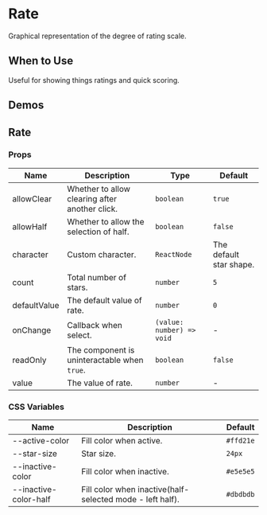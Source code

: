 # Rate

Graphical representation of the degree of rating scale.

## When to Use

Useful for showing things ratings and quick scoring.

## Demos

<code src="./demos/demo1.tsx"></code>

## Rate

### Props

| Name         | Description                                    | Type                      | Default                 |
| ------------ | ---------------------------------------------- | ------------------------- | ----------------------- |
| allowClear   | Whether to allow clearing after another click. | `boolean`                 | `true`                  |
| allowHalf    | Whether to allow the selection of half.        | `boolean`                 | `false`                 |
| character    | Custom character.                              | `ReactNode`               | The default star shape. |
| count        | Total number of stars.                         | `number`                  | `5`                     |
| defaultValue | The default value of rate.                     | `number`                  | `0`                     |
| onChange     | Callback when select.                          | `(value: number) => void` | -                       |
| readOnly     | The component is uninteractable when `true`.   | `boolean`                 | `false`                 |
| value        | The value of rate.                             | `number`                  | -                       |

### CSS Variables

| Name                  | Description                                               | Default   |
| --------------------- | --------------------------------------------------------- | --------- |
| --active-color        | Fill color when active.                                   | `#ffd21e` |
| --star-size           | Star size.                                                | `24px`    |
| --inactive-color      | Fill color when inactive.                                 | `#e5e5e5` |
| --inactive-color-half | Fill color when inactive(half-selected mode - left half). | `#dbdbdb` |
